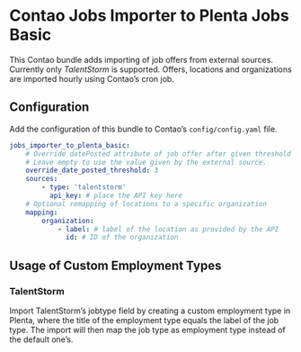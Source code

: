 # Contao Jobs Importer to Plenta Jobs Basic

This Contao bundle adds importing of job offers from external sources. Currently only *TalentStorm* is supported. Offers, locations and organizations are imported hourly using Contao’s cron job.

## Configuration

Add the configuration of this bundle to Contao’s `config/config.yaml` file.

```yaml
jobs_importer_to_plenta_basic:
    # Override datePosted attribute of job offer after given threshold (in days).
    # Leave empty to use the value given by the external source.
    override_date_posted_threshold: 3
    sources:
        - type: 'talentstorm'
          api_key: # place the API key here
    # Optional remapping of locations to a specific organization
    mapping:
        organization:
            - label: # label of the location as provided by the API
              id: # ID of the organization
```

## Usage of Custom Employment Types

### TalentStorm

Import TalentStorm’s jobtype field by creating a custom employment type in Plenta, where the title of the employment type equals the label of the job type. The import will then map the job type as employment type instead of the default one’s.
